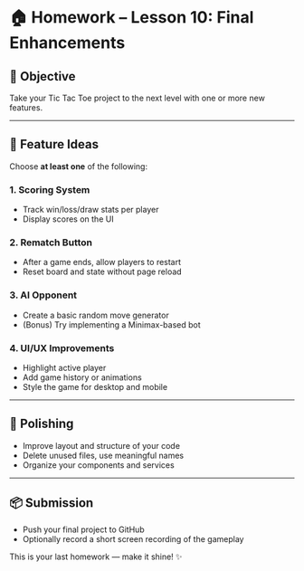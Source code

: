 # 🏠 Homework – Lesson 10: Final Enhancements

## 🎯 Objective

Take your Tic Tac Toe project to the next level with one or more new features.

---

## 📌 Feature Ideas

Choose **at least one** of the following:

### 1. Scoring System
- Track win/loss/draw stats per player
- Display scores on the UI

### 2. Rematch Button
- After a game ends, allow players to restart
- Reset board and state without page reload

### 3. AI Opponent
- Create a basic random move generator
- (Bonus) Try implementing a Minimax-based bot

### 4. UI/UX Improvements
- Highlight active player
- Add game history or animations
- Style the game for desktop and mobile

---

## 🧼 Polishing

- Improve layout and structure of your code
- Delete unused files, use meaningful names
- Organize your components and services

---

## 📦 Submission

- Push your final project to GitHub
- Optionally record a short screen recording of the gameplay

This is your last homework — make it shine! ✨
